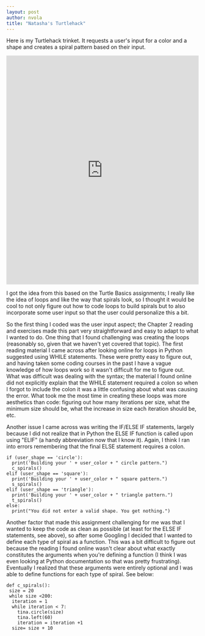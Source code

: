 ```yaml
---
layout: post
author: nvola
title: "Natasha's Turtlehack"
---
```

Here is my Turtlehack trinket. It requests a user's input for a color and a shape and creates a spiral pattern based on their input.

<iframe src="https://trinket.io/embed/python/b169535972?start=result" width="100%" height="600" frameborder="0" marginwidth="0" marginheight="0" allowfullscreen></iframe>



I got the idea from this based on the Turtle Basics assignments; I really like the idea of loops and like the way that spirals look, so I thought it would be cool to not only figure out how to code loops to build spirals but to also incorporate some user input so that the user could personalize this a bit. 


So the first thing I coded was the user input aspect; the Chapter 2 reading and exercises made this part very straightforward and easy to adapt to what I wanted to do. One thing that I found challenging was creating the loops (reasonably so, given that we haven't yet covered that topic). The first reading material I came across after looking online for loops in Python suggested using WHILE statements. These were pretty easy to figure out, and having taken some coding courses in the past I have a vague knowledge of how loops work so it wasn't difficult for me to figure out. What was difficult was dealing with the syntax; the material I found online did not explicitly explain that the WHILE statement required a colon so when I forgot to include the colon it was a little confusing about what was causing the error. What took me the most time in creating these loops was more aesthetics than code: figuring out how many iterations per size, what the minimum size should be, what the increase in size each iteration should be, etc.


Another issue I came across was writing the IF/ELSE IF statements, largely because I did not realize that in Python the ELSE IF function is called upon using "ELIF" (a handy abbreviation now that I know it). Again, I think I ran into errors remembering that the final ELSE statement requires a colon. 

```
if (user_shape == 'circle'):
  print('Building your ' + user_color + " circle pattern.")
  c_spirals()
elif (user_shape == 'square'):
  print('Building your ' + user_color + " square pattern.")
  s_spirals()
elif (user_shape == 'triangle'):
  print('Building your ' + user_color + " triangle pattern.")
  t_spirals()
else:
  print("You did not enter a valid shape. You get nothing.")
```


Another factor that made this assignment challenging for me was that I wanted to keep the code as clean as possible (at least for the ELSE IF statements, see above), so after some Googling I decided that I wanted to define each type of spiral as a function. This was a bit difficult to figure out because the reading I found online wasn't clear about what exactly constitutes the arguments when you're defining a function (I think I was even looking at Python documentation so that was pretty frustrating). Eventually I realized that these arguments were entirely optional and I was able to define functions for each type of spiral. See below:

```
def c_spirals():
 size = 20
 while size <200:
  iteration = 1
  while iteration < 7:
    tina.circle(size)
    tina.left(60)
    iteration = iteration +1
  size= size + 10
```
